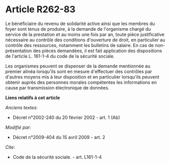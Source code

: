 # Article R262-83

Le bénéficiaire du revenu de solidarité active ainsi que les membres du foyer sont tenus de produire, à la demande de
l'organisme chargé du service de la prestation et au moins une fois par an, toute pièce justificative nécessaire au contrôle
des conditions d'ouverture de droit, en particulier au contrôle des ressources, notamment les bulletins de salaire. En cas de
non-présentation des pièces demandées, il est fait application des dispositions de l'article L. 161-1-4 du code de la
sécurité sociale. 

Les organismes peuvent se dispenser de la demande mentionnée au premier alinéa lorsqu'ils sont en mesure d'effectuer des
contrôles par d'autres moyens mis à leur disposition et en particulier lorsqu'ils peuvent obtenir auprès des personnes
morales compétentes les informations en cause par transmission électronique de données.

**Liens relatifs à cet article**

_Anciens textes_:

  - Décret n°2002-240 du 20 février 2002 - art. 1 (Ab)

_Modifié par_:

  - Décret n°2009-404 du 15 avril 2009 - art. 2

_Cite_:

  - Code de la sécurité sociale. - art. L161-1-4
